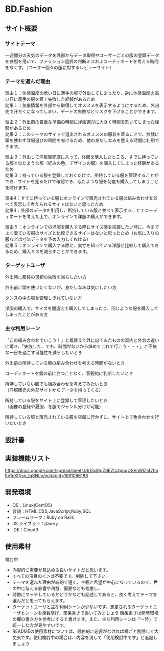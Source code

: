 # BD.Fashion

## サイト概要

### サイトテーマ

一週間分の天気のデータを外部からデータ取得やユーザーごとの服の登録データを参照を用いて、ファッション選択の判断ミスおよコーディネートを考える時間をなくす。（ユーザー個々の服に対するレビューサイト）

### テーマを選んだ理由

理由１：体感温度の低い日に薄手の服で外出してしまったり、逆に体感温度の高い日に厚手の服を着て失敗した経験があるため</br>
効果１：気象情報を外部から取得してオススメを表示するようにするため、外出先で汗だくになってしまい、デートの失敗などリスクを下げることができます。</br>

理由２：外出前の貴重な準備の時間に洋服選びに大きく時間を割いてしまった経験があるため</br>
効果２：このテーマのサイトで選出されるオススメの服装を着ることで、無駄に頭を使わず洋服選びの時間を省けるため、他の身だしなみを整える時間に利用できます。</br>

理由３：外出して洋服販売店に入って、洋服を購入したところ、すでに持っている服と似たような服（好みの色、デザインの服）を購入してしまった経験があるため</br>
効果３：持っている服を登録しておくだけで、所持している服を管理することができ、サイトを見るだけで確認でき、似たような服を何度も購入してしまうことを防げます。</br>

理由4：すでに持っている服とオンラインで販売されている服の組み合わせを並べて表示して考えられるサイトはないと思ったため</br>
効果4：外部のデータを引用し、所持している服と並べて表示することでコーディネートを考えた上で、オンラインで洋服の購入ができます。</br>

理由５：オンラインでの洋服を購入する際にサイズ感を把握したい時に、今までよく着ている服のサイズと比較できるサイトはないと思ったため（お気に入りの服などは寸法データを予め入力しておける）</br>
効果５：オンラインで購入する際に、実寸を知っている洋服と比較して購入できるため、購入ミスを減らすことができます。</br>

### ターゲットユーザ

外出時に服装の選択の失敗を減らしたい方</br>

外出前に頭を使いたくないが、身だしなみは気にしたい方</br>

タンスの中の服を管理しきれていない方</br>

洋服の購入で、サイズを間違えて購入してしまったり、同じような服を購入してしまったことがある方</br>

### 主な利用シーン

「この組み合わせでいこう！」と着替えて外に出てみたものの室内と外気の違いに驚き、「失敗した、でも、時間がないから諦めてこれで行こう・・・」と不快な一日を過ごす可能性を減らしたいとき</br>

外出前の所持している服の組み合わせを考える時間がないとき</br>

コーディネートを鏡の前に立つことなく、客観的に判断したいとき</br>

所持していない服でも組み合わせを考えてみたいとき</br>
（洋服販売の外部サイトからデータを持ってくる）

所持している服をサイト上に登録して管理したいとき</br>
（画像の登録や夏服、冬服でジャンル分けが可能）

所持している服と販売されている服を店舗に行かずに、サイト上で色合わせを行いたいとき</br>

## 設計書


## 実装機能リスト

<https://docs.google.com/spreadsheets/d/13cl9gZd6Ztc3pngOSVnWlZl47tmEv1cXINse_IqSNLo/edit#gid=1091086188>

## 開発環境

- OS：Linux(CentOS)
- 言語：HTML,CSS,JavaScript,Ruby,SQL
- フレームワーク：Ruby on Rails
- JS ライブラリ：jQuery
- IDE：Cloud9

## 使用素材

検討中

- 内容的に需要が見込める良いサイトだと思います。
- すべての項目の＜＞は不要です。削除して下さい。
- テーマを選んだ理由が端的で短く、主観と希望が中心になっているので、世の中に与える影響や利益、需要なども考慮し、
- 時勢にマッチしているかどうかなども記述してあると、良く考えてテーマを選んだと思ってもらえます。
- ターゲットユーザと主な利用シーンが少ないです。想定されるターゲットユーザとシーンを複数挙げ、箇条書きで書いてみましょう
箇条書きは開発環境の欄の書き方を参考にすると書けます。また、主な利用シーンは「～時」で統一した方が見やすいです。
- READMEの使用素材については、最終的に必要がなければ欄ごと削除して大丈夫です。使用検討中の場合は、内容を消して「使用検討中です」と追記しましょう
